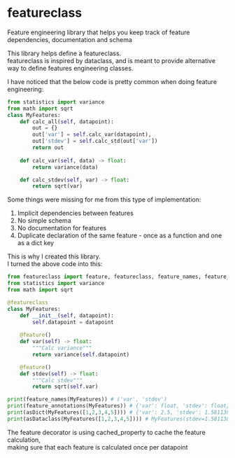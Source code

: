 # featureclass
Feature engineering library that helps you keep track of feature dependencies, documentation and schema  

This library helps define a featureclass.  
featureclass is inspired by dataclass, and is meant to provide alternative way to define features engineering classes.  

I have noticed that the below code is pretty common when doing feature engineering:  

```python
from statistics import variance
from math import sqrt
class MyFeatures:
    def calc_all(self, datapoint):
        out = {}
        out['var'] = self.calc_var(datapoint),
        out['stdev'] = self.calc_std(out['var'])
        return out
        
    def calc_var(self, data) -> float:
        return variance(data)

    def calc_stdev(self, var) -> float:
        return sqrt(var)
```

Some things were missing for me from this type of implementation:  
1. Implicit dependencies between features  
2. No simple schema  
3. No documentation for features  
4. Duplicate declaration of the same feature - once as a function and one as a dict key  

This is why I created this library.  
I turned the above code into this:  
```python
from featureclass import feature, featureclass, feature_names, feature_annotations, asDict, asDataclass
from statistics import variance
from math import sqrt

@featureclass
class MyFeatures:
    def __init__(self, datapoint):
        self.datapoint = datapoint
    
    @feature()
    def var(self) -> float:
        """Calc variance"""
        return variance(self.datapoint)

    @feature()
    def stdev(self) -> float:
        """Calc stdev"""
        return sqrt(self.var)

print(feature_names(MyFeatures)) # ('var', 'stdev')
print(feature_annotations(MyFeatures)) # {'var': float, 'stdev': float}
print(asDict(MyFeatures([1,2,3,4,5]))) # {'var': 2.5, 'stdev': 1.5811388300841898}
print(asDataclass(MyFeatures([1,2,3,4,5]))) # MyFeatures(stdev=1.5811388300841898, var=2.5)

```

The feature decorator is using cached_property to cache the feature calculation,   
making sure that each feature is calculated once per datapoint
